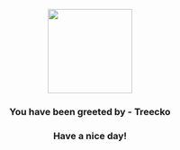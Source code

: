 <p align="center">
            <img src="https://raw.githubusercontent.com/PokeAPI/sprites/master/sprites/pokemon/252.png" width="150" height="150">
          </p>
          <h3 align="center">You have been greeted by - <b>Treecko</b></h3>
          <h3 align="center">Have a nice day!</h3>
        
